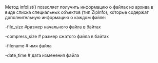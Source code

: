Метод infolist() позволяет получить информацию о файлах из архива в виде списка специальных объектов (тип ZipInfo), которые содержат дополнительную информацию о каждом файле:


-file_size #размер начального файла в байтах

-compress_size # размер сжатого файла в байтах

-filename # имя файла

-date_time # дата изменения файла

